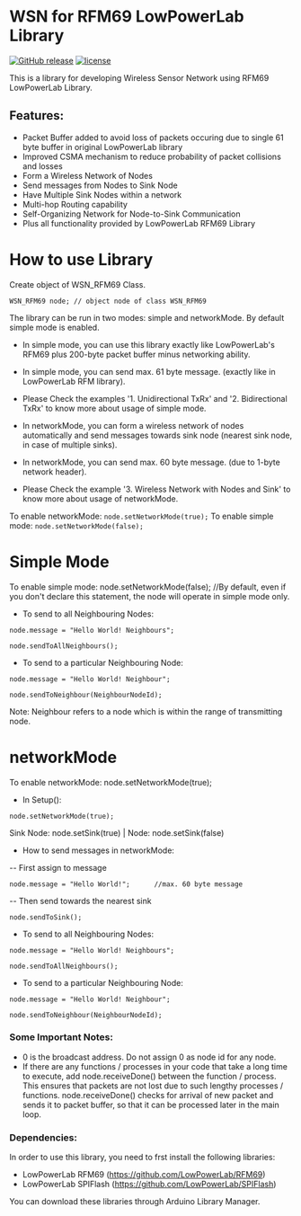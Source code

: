 # WSN for RFM69 LowPowerLab Library
[![GitHub release](https://img.shields.io/github/release/SunitRaut/WSN-for-RFM69-LowPowerLab.svg)](https://github.com/SunitRaut/WSN-for-RFM69-LowPowerLab)
[![license](https://img.shields.io/github/license/SunitRaut/WSN-for-RFM69-LowPowerLab.svg)](https://github.com/SunitRaut/WSN-for-RFM69-LowPowerLab/blob/master/license.txt)

This is a library for developing Wireless Sensor Network using RFM69 LowPowerLab Library. 

## Features:
- Packet Buffer added to avoid loss of packets occuring due to single 61 byte buffer in original LowPowerLab library
- Improved CSMA mechanism to reduce probability of packet collisions and losses
- Form a Wireless Network of Nodes
- Send messages from Nodes to Sink Node
- Have Multiple Sink Nodes within a network
- Multi-hop Routing capability
- Self-Organizing Network for Node-to-Sink Communication
- Plus all functionality provided by LowPowerLab RFM69 Library 


# How to use Library

Create object of WSN_RFM69 Class.
```
WSN_RFM69 node; // object node of class WSN_RFM69
```
The library can be run in two modes: simple and networkMode. 
By default simple mode is enabled.

- In simple mode, you can use this library exactly like LowPowerLab's RFM69 plus 200-byte packet buffer minus networking ability. 

- In simple mode, you can send max. 61 byte message. (exactly like in LowPowerLab RFM library).

- Please Check the examples '1. Unidirectional TxRx' and '2. Bidirectional TxRx' to know more about usage of simple mode.

- In networkMode, you can form a wireless network of nodes automatically and send messages towards sink node (nearest sink node, in case of multiple sinks). 

- In networkMode, you can send max. 60 byte message. (due to 1-byte network header).

- Please Check the example '3. Wireless Network with Nodes and Sink' to know more about usage of networkMode.

To enable networkMode: ```node.setNetworkMode(true);```
To enable simple mode: ```node.setNetworkMode(false);```

# Simple Mode

To enable simple mode: node.setNetworkMode(false);  //By default, even if you don't declare this statement, the node will operate in simple mode only.

- To send to all Neighbouring Nodes:
```
node.message = "Hello World! Neighbours";

node.sendToAllNeighbours();
```
- To send to a particular Neighbouring Node:
```
node.message = "Hello World! Neighbour";

node.sendToNeighbour(NeighbourNodeId);
```
Note: Neighbour refers to a node which is within the range of transmitting node. 


# networkMode

To enable networkMode: node.setNetworkMode(true);

- In Setup():
```
node.setNetworkMode(true);
```
Sink Node: node.setSink(true) | Node: node.setSink(false)

- How to send messages in networkMode:

-- First assign to message
```
node.message = "Hello World!";      //max. 60 byte message
```
-- Then send towards the nearest sink
```
node.sendToSink();
```
- To send to all Neighbouring Nodes:
```
node.message = "Hello World! Neighbours";

node.sendToAllNeighbours();
```
- To send to a particular Neighbouring Node:
```
node.message = "Hello World! Neighbour";

node.sendToNeighbour(NeighbourNodeId);
```
### Some Important Notes:
- 0 is the broadcast address. Do not assign 0 as node id for any node.
- If there are any functions / processes in your code that take a long time to execute, add node.receiveDone() between the function / process. This ensures that packets are not lost due to such lengthy processes / functions. node.receiveDone() checks for arrival of new packet and sends it to packet buffer, so that it can be processed later in the main loop. 

### Dependencies:

In order to use this library, you need to frst install the following libraries: 
- LowPowerLab RFM69 (https://github.com/LowPowerLab/RFM69)
- LowPowerLab SPIFlash (https://github.com/LowPowerLab/SPIFlash)

You can download these libraries through Arduino Library Manager.

